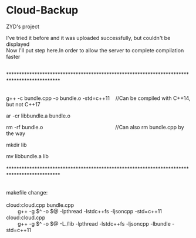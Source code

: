 # Cloud-Backup
ZYD's project

I've tried it before and it was uploaded successfully, but couldn't be displayed  
Now I'll put step here.In order to allow the server to complete compilation faster  

<br>********************************************************************************************

<br>g++ -c bundle.cpp -o bundle.o -std=c++11&nbsp;&nbsp;&nbsp;&nbsp;//Can be compiled with C++14, but not C++17  
  
ar -cr libbundle.a bundle.o  

rm -rf bundle.o&nbsp;&nbsp;&nbsp;&nbsp;&nbsp;&nbsp;&nbsp;&nbsp;&nbsp;&nbsp;&nbsp;&nbsp;&nbsp;&nbsp;&nbsp;&nbsp;&nbsp;&nbsp;&nbsp;&nbsp;&nbsp;&nbsp;&nbsp;&nbsp;&nbsp;&nbsp;&nbsp;&nbsp;&nbsp;&nbsp;&nbsp;&nbsp;&nbsp;&nbsp;&nbsp;&nbsp;&nbsp;&nbsp;&nbsp;&nbsp;&nbsp;&nbsp;&nbsp;&nbsp;&nbsp;&nbsp;&nbsp;&nbsp;&nbsp;&nbsp;//Can also rm bundle.cpp by the way  
  
mkdir lib  

mv libbundle.a lib  
<br>********************************************************************************************

<br>makefile change:  
<br>cloud:cloud.cpp bundle.cpp  
&nbsp;&nbsp;&nbsp;&nbsp;&nbsp;&nbsp;&nbsp;&nbsp;g++ -g $^ -o $@ -lpthread -lstdc++fs -ljsoncpp -std=c++11
<br>cloud:cloud.cpp  
&nbsp;&nbsp;&nbsp;&nbsp;&nbsp;&nbsp;&nbsp;&nbsp;g++ -g $^ -o $@ -L./lib -lpthread -lstdc++fs -ljsoncpp -lbundle -std=c++11  
